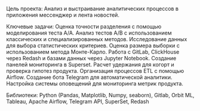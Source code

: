 Цель проекта: Анализ и выстраивание аналитических процессов в 
приложения мессенджер и лента новостей. 

Ключевые задачи: 
Оценка точности разделения с помощью моделирования теста A/A. 
Анализ тестов A/B с использованием классических и специализированных методов. Исследование данных для выбора статистических критериев. 
Оценка размера выборки с использованием метода Монте-Карло. 
Работа с GitLab, ClickHouse через Redash и базами данных через Jupyter Notebook. Создание панелей мониторинга в Superset. 
Расчет удержания для когорт и проверка гипотез продукта. 
Организация процессов ETL с помощью Airflow. 
Создание бота Telegram для автоматической аналитики. Настройка системы оповещений для мониторинга метрик продукта.

Библиотеки: Python (Pandas, Matplotlib, Numpy, seaborn), Gitlab, Orbit ML, Tableau, Apache Airflow, Telegram API, SuperSet, Redash 
